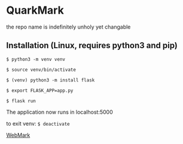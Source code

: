 # QuarkMark
the repo name is indefinitely unholy yet changable

## Installation (Linux, requires python3 and pip)
```$ python3 -m venv venv```

```$ source venv/bin/activate```

```$ (venv) python3 -m install flask``` 

```$ export FLASK_APP=app.py```

```$ flask run```

The application now runs in localhost:5000

to exit venv: ```$ deactivate```


[WebMark](https://github.com/ohtu2021-kvantti/WebMark)
